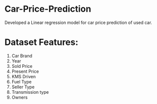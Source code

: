 # Car-Price-Prediction
Developed a Linear regression model for car price prediction of used car.
# Dataset Features:
1. Car Brand
2. Year
3. Sold Price 
4. Present Price 
5. KMS Driven
6. Fuel Type
7. Seller Type
8. Transmission type
9. Owners
